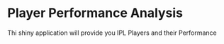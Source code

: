# Player Performance Analysis
 Thi shiny application will provide you IPL Players and their Performance 
